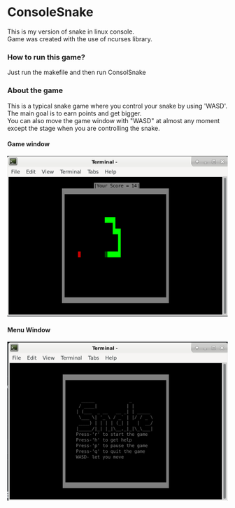 # ConsoleSnake
This is my version of snake in linux console.<br>
Game was created with the use of ncurses library.
### How to run this game?
Just run the makefile and then run ConsolSnake
### About the game
This is a typical snake game where you control your snake by using 'WASD'.<br>
The main goal is to earn points and get bigger.<br>
You can also move the game window with "WASD" at almost any moment except the stage when you are controlling the snake.
#### Game window
![](photosToReadme/duringGameWindow.png)
#### Menu Window
![](photosToReadme/beforeGameWindow.png)<br>
